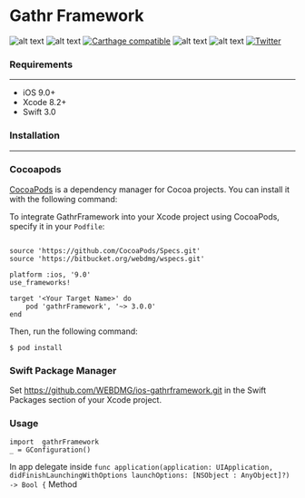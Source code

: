 # Gathr Framework

![alt text](https://img.shields.io/badge/Vers%3A-3-333.svg?style=flat "Version 3")
![alt text](https://img.shields.io/badge/Gathr%20API%20Vers%3A-4-lightgrey.svg?style=flat "Gathr API Verson")
[![Carthage compatible](https://img.shields.io/badge/Carthage-compatible-4BC51D.svg?style=flat)](https://github.com/Carthage/Carthage)
![alt text](https://img.shields.io/badge/Cocoapods%3A-compatible-red.svg?style=flat "Cocoapods compatible")
![alt text](https://img.shields.io/badge/Platform%3A-iOS-blue.svg?style=flat "Platforms")
[![Twitter](https://img.shields.io/badge/Twitter%3A-%40WEBDMG-blue.svg?style=flat)](http://twitter.com/WEBDMG)
### Requirements 
___

- iOS 9.0+
- Xcode 8.2+
- Swift 3.0

### Installation
___
### Cocoapods
[CocoaPods](https://cocoapods.org) is a dependency manager for Cocoa projects. You can install it with the following command:

To integrate GathrFramework into your Xcode project using CocoaPods, specify it in your `Podfile`:
```

source 'https://github.com/CocoaPods/Specs.git'
source 'https://bitbucket.org/webdmg/wspecs.git'

platform :ios, '9.0'
use_frameworks!

target '<Your Target Name>' do
    pod 'gathrFramework', '~> 3.0.0'
end

```

Then, run the following command:

``` $ pod install ```
### Swift Package Manager

Set  https://github.com/WEBDMG/ios-gathrframework.git in the Swift Packages section of your Xcode project.

### Usage

```
import  gathrFramework
_ = GConfiguration()

```
In app delegate inside ```func application(application: UIApplication, didFinishLaunchingWithOptions launchOptions: [NSObject : AnyObject]?) -> Bool {``` Method
